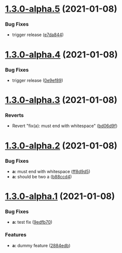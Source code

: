 # [1.3.0-alpha.5](https://github.com/minhi/zokrates.js/compare/v1.3.0-alpha.4...v1.3.0-alpha.5) (2021-01-08)


### Bug Fixes

* trigger release ([e7da844](https://github.com/minhi/zokrates.js/commit/e7da84434dfe9482d445604d706b1787300c9bd4))

# [1.3.0-alpha.4](https://github.com/minhi/zokrates.js/compare/v1.3.0-alpha.3...v1.3.0-alpha.4) (2021-01-08)


### Bug Fixes

* trigger release ([0e9ef89](https://github.com/minhi/zokrates.js/commit/0e9ef89c02ebe4f90ea77bbffe2f6206cc640fd8))

# [1.3.0-alpha.3](https://github.com/minhi/zokrates.js/compare/v1.3.0-alpha.2...v1.3.0-alpha.3) (2021-01-08)


### Reverts

* Revert "fix(a): must end with whitespace" ([bd06d9f](https://github.com/minhi/zokrates.js/commit/bd06d9fefd83d4135f574c795aaae2700ff3683b))

# [1.3.0-alpha.2](https://github.com/minhi/zokrates.js/compare/v1.3.0-alpha.1...v1.3.0-alpha.2) (2021-01-08)


### Bug Fixes

* **a:** must end with whitespace ([ff8d9d5](https://github.com/minhi/zokrates.js/commit/ff8d9d52ad35e2ca92e8f134e8fbabdae76d26ef))
* **a:** should be two a ([b88ccd4](https://github.com/minhi/zokrates.js/commit/b88ccd4bec86385d9850256bb0837d98cf06381c))

# [1.3.0-alpha.1](https://github.com/minhi/zokrates.js/compare/v1.2.0...v1.3.0-alpha.1) (2021-01-08)


### Bug Fixes

* **a:** test fix ([9edfb70](https://github.com/minhi/zokrates.js/commit/9edfb70b80615dd89096db25a95959263639c3ff))


### Features

* **a:** dummy feature ([2884edb](https://github.com/minhi/zokrates.js/commit/2884edb1dfe501223296e99a5714504bcdb4792b))

